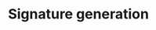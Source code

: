 ---
title: Signature generation
position_number: 5
parameters:
- name:
content:
content_markdown: >-

    Take https://api.ju.com/v1/spot/order as an example.
    
    
    The following is an example appkey and secret for placing an order using a call interface implemented by echo openssl and curl tools in the linux bash environment for demonstration purposes only:
    
    
    appKey: 3976eb88-76d0-4f6e-a6b2-a57980770085
    

    secretKey: bc6630d0231fda5cd98794f52c4998659beda290
    




    Header part data：

        validate-algorithms: HmacSHA256
    
        validate-appkey: 3976eb88-76d0-4f6e-a6b2-a57980770085
    
        validate-recvwindow: 5000
    
        validate-timestamp: 1641446237201
    
        validate-signature: 2b5eb11e18796d12d88f13dc27dbbd02c2cc51ff7059765ed9821957d82bb4d9



    request data：

        {
          type: 'LIMIT',
          timeInForce: 'GTC',
          side: 'BUY',
          symbol: 'btc_usdt',
          price: '39000',
          quantity: '2'
        }



    1.data part

        method: UpperCase method. eg: GET, POST, DELETE, PUT
    
        path: Concatenate all values in the order in path. The restful path in the form of /test/{var1}/{var2}/ will be spliced according to the actual parameters filled in, for example: /sign/test/bb/aa
  
        query: Sort all key=value according to the lexicographical order of the key. Example: userName=dfdfdf&password=ggg
  
        body:   
            Json: Directly by JSON string without conversion or sorting.
  
            x-www-form-urlencoded: Sort all key=values according to the lexicographical order of keys, for example: userName=dfdfdf&password=ggg
    
            form-data：This format is not currently supported.
  
        If there are multiple data forms, re-splicing is performed in the order of path, query, and body to obtain the splicing value of all data.


    Method example:
        
        POST

    Path example:

        /v1/spot/order

        The above concatenated value is recorded as path



    Parameters passed query example:

        symbol=btc_usdt

        The above concatenated value is recorded as query



    Parameters via body example

        x-www-form-urlencoded:
      
            symbol=btc_usdt&side=BUY&type=LIMIT&timeInForce=GTC&quantity=1&price=0.1

            The above concatenated value is recorded as body

        json:
  
            {"symbol":"btc_usdt","side":"BUY","type":"LIMIT","timeInForce":"GTC","quantity":2,"price":39000}

            The above concatenated value is recorded as body



    Mixed use of query and body (divided into form and json format)

        query: 
            symbol=btc_usdt&side=BUY&type=LIMIT
            The above concatenated value is recorded as query

        body: 
            {"symbol":"btc_usdt","side":BUY,"type":"LIMIT"}
            The above concatenated value is recorded as body



    The most concatenated value of the entire data is spliced with method, path, query, and body by the # symbol to form #method, #path, #query, and #body, and the final spliced value is recorded as Y=#method#path#query#body.

    Notice：

        The query has data, but the body has no data: Y=#method#path#query

        query has no data, body has data: Y=#method#path#body

        query has data, body has data: Y=#method#path#query#body





    2.request header part
        After the keys are in natural ascending alphabetical order, use & to join them together as X. like:

            validate-algorithms=HmacSHA256&validate-appkey=3976eb88-76d0-4f6e-a6b2-a57980770085&validate-recvwindow=5000&validate-timestamp=1641446237201



    3.generate signature
    
        Finally, the string that needs to be encrypted is recorded as original=XY
    
        Finally, encrypt the final concatenated value according to the following method to obtain a signature.
    
        signature=org.apache.commons.codec.digest.HmacUtils.hmacSha256Hex(secretkey, original);
    
        Put the generated signature singature in the request header, with validate-signature as the key and singature as the value.

    4.example

        sample of original signature message:
          
            validate-algorithms=HmacSHA256&validate-appkey=2063495b-85ec-41b3-a810-be84ceb78751&validate-recvwindow=60000&validate-timestamp=1666026215729#POST#/v1/spot/order#{"symbol":"JU_USDT","side":"BUY","type":"LIMIT","timeInForce":"GTC","bizType":"SPOT","price":3,"quantity":2}

        sample request message:
  
            curl --location --request POST 'https://sapi.ju.com/v1/spot/order' 
            --header 'accept: */*' 
            --header 'Content-Type: application/json' 
            --header 'validate-algorithms: HmacSHA256' 
            --header 'validate-appkey: 10c172ca-d791-4da5-91cd-e74d202dac96' 
            --header 'validate-recvwindow: 60000' 
            --header 'validate-timestamp: 1666026215729' 
            --header 'validate-signature: 4cb36e820f50d2e353e5e0a182dc4a955b1c26efcb4b513d81eec31dd36072ba' 
            --data-raw '{"symbol":"JU_USDT","side":"BUY","type":"LIMIT","timeInForce":"GTC","bizType":"SPOT","price":3,"quantity":2}'    

        matters needing attention:

            Pay attention to checking the parameter format of Content Type, signature original message and request message


left_code_blocks:
- code_block:
  title:
  language:
right_code_blocks:
- code_block:
  title:
  language:
---